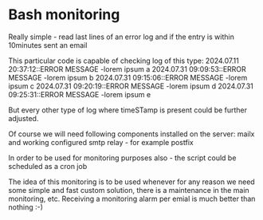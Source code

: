 # Bash monitoring
Really simple - read last  lines of an error log and if the entry is within 10minutes sent an email

This particular code is capable of checking log of this type:
2024.07.11 20:37:12::ERROR MESSAGE -lorem ipsum a
2024.07.31 09:09:53::ERROR MESSAGE -lorem ipsum b
2024.07.31 09:15:06::ERROR MESSAGE -lorem ipsum c
2024.07.31 09:20:19::ERROR MESSAGE -lorem ipsum d
2024.07.31 09:25:31::ERROR MESSAGE -lorem ipsum e

But every other type of log where timeSTamp is present could be further adjusted.

Of course we will need following components installed on the server:
mailx
and working configured smtp relay - for example postfix

In order to be used for monitoring purposes also - the script could be scheduled as a cron job

The idea of this monitoring is to be used whenever for any reason we need some simple and fast custom solution, there is a maintenance in the main monitoring, etc.
Receiving a monitoring alarm per emial is much better than nothing :-)
